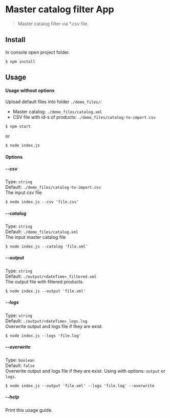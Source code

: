 # Master catalog filter App
> Master catalog filter via *.csv file.

## Install
In console open project folder. 

```
$ npm install
```

## Usage

#### Usage without options
Upload default files into folder  `./demo_files/`:

* Master catalog: `./demo_files/catalog.xml`
* CSV file with id-s of products: `./demo_files/catalog-to-import.csv`

```
$ npm start
```

or

```
$ node index.js
```

#### Options
##### --csv

Type: `string`<br>
Default: `./demo_files/catalog-to-import.csv` <br>
The input csv file

```
$ node index.js --csv 'file.csv'
```

##### --catalog

Type: `string`<br>
Default: `./demo_files/catalog.xml` <br>
The input master catalog file

```
$ node index.js --catalog 'file.xml'
```

##### --output

Type: `string`<br>
Default: `./output/<dateTime>_filtered.xml` <br>
The output file with filtered products.

```
$ node index.js --output 'file.xml'
```

##### --logs

Type: `string`<br>
Default: `./output/<dateTime>_logs.log` <br>
Overwrite output and logs file if they are exist.

```
$ node index.js --logs 'file.log'
```

##### --overwrite

Type: `boolean`<br>
Default: `false` <br>
Overwrite output and logs file if they are exist. Using with options: `output` or `logs`.

```
$ node index.js --output 'file.xml' --logs 'file.log' --overwrite
```

##### --help
Print this usage guide.
